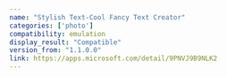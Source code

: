 ```yaml
---
name: "Stylish Text-Cool Fancy Text Creator"
categories: ['photo']
compatibility: emulation
display_result: "Compatible"
version_from: "1.1.0.0"
link: https://apps.microsoft.com/detail/9PNVJ9B9NLK2
---
```

